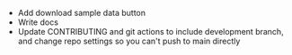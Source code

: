 * Add download sample data button
* Write docs
* Update CONTRIBUTING and git actions to include development branch, and change repo settings so you can't push to main directly
